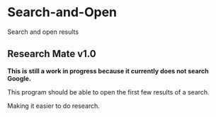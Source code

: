 # Search-and-Open
 Search and open results

## Research Mate v1.0

**This is still a work in progress because it currently does not search Google.**

This program should be able to open the first few results of a search.

Making it easier to do research.